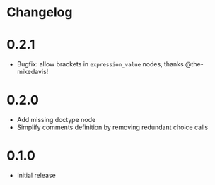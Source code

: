 # Changelog

# 0.2.1

- Bugfix: allow brackets in `expression_value` nodes, thanks @the-mikedavis!

# 0.2.0

- Add missing doctype node
- Simplify comments definition by removing redundant choice calls

# 0.1.0

- Initial release
